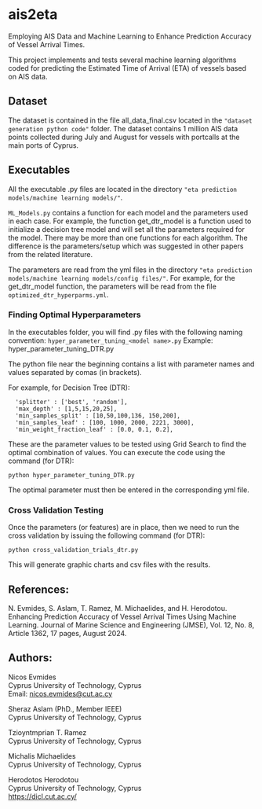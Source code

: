 # ais2eta
Employing AIS Data and Machine Learning to Enhance Prediction Accuracy of Vessel Arrival Times.

This project implements and tests several machine learning algorithms coded for predicting the Estimated Time of Arrival (ETA) of vessels based on AIS data.

## Dataset 

The dataset is contained in the file all_data_final.csv located in the `"dataset generation python code"` folder. The dataset contains 1 million AIS data points collected during July and August for vessels with portcalls at the main ports of Cyprus.

## Executables  

All the executable .py files are located in the directory `"eta prediction models/machine learning models/"`.

`ML_Models.py` contains a function for each model and the parameters used in each case. For example, the function get_dtr_model is a function used to initialize a decision tree model and will set all the parameters required for the model. There may be more than one functions for each algorithm. The difference is the parameters/setup which was suggested in other papers from the related literature. 

The parameters are read from the yml files in the directory `"eta prediction models/machine learning models/config files/"`. For example, for the get_dtr_model function, the parameters will be read from the file `optimized_dtr_hyperparms.yml`.

### Finding Optimal Hyperparameters

In the executables folder, you will find .py files with the following naming convention: `hyper_parameter_tuning_<model name>.py`
Example: hyper_parameter_tuning_DTR.py

The python file near the beginning contains a list with parameter names and values separated by comas (in brackets).

For example, for Decision Tree (DTR):
```
  'splitter' : ['best', 'random'],
  'max_depth' : [1,5,15,20,25],
  'min_samples_split' : [10,50,100,136, 150,200],
  'min_samples_leaf' : [100, 1000, 2000, 2221, 3000],
  'min_weight_fraction_leaf' : [0.0, 0.1, 0.2],
```

These are the parameter values to be tested using Grid Search to find the optimal combination of values. You can execute the code using the command (for DTR):
```
python hyper_parameter_tuning_DTR.py
```

The optimal parameter must then be entered in the corresponding yml file.

### Cross Validation Testing

Once the parameters (or features) are in place, then we need to run the cross validation by issuing the following command (for DTR):
```
python cross_validation_trials_dtr.py
```

This will generate graphic charts and csv files with the results.


References:
-----------
N. Evmides, S. Aslam, T. Ramez, M. Michaelides, and H. Herodotou. Enhancing Prediction Accuracy of Vessel Arrival Times Using Machine Learning. Journal of Marine Science and Engineering (JMSE), Vol. 12, No. 8, Article 1362, 17 pages, August 2024.

Authors:
--------
Nicos Evmides <br />
Cyprus University of Technology, Cyprus <br />
Email: nicos.evmides@cut.ac.cy <br />

Sheraz Aslam (PhD., Member IEEE) <br />
Cyprus University of Technology, Cyprus <br />

Tzioyntmprian T. Ramez <br />
Cyprus University of Technology, Cyprus <br />

Michalis Michaelides <br />
Cyprus University of Technology, Cyprus <br />

Herodotos Herodotou <br />
Cyprus University of Technology, Cyprus <br />
https://dicl.cut.ac.cy/
